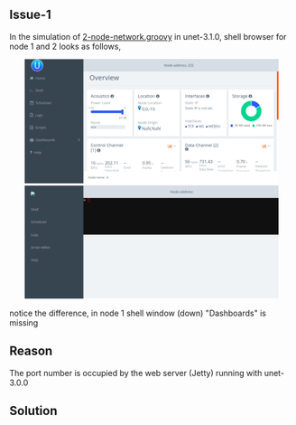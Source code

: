 ## Issue-1

In the simulation of [2-node-network.groovy](Source_Code/2-node-network.groovy) in unet-3.1.0, shell browser for node 1 and 2 looks as follows,

<p align="center">
  <img src="Images/Node-1.png" width="450" /> 
  <img src="Images/Node-2.png" width="450" /> 
</p>

notice the difference, in node 1 shell window (down) "Dashboards" is missing

## Reason

The port number is occupied by the web server (Jetty) running with unet-3.0.0

## Solution
